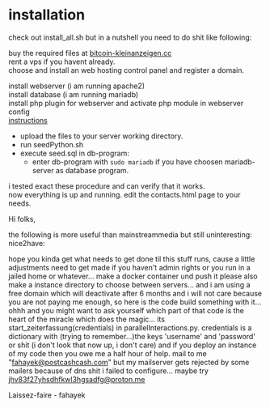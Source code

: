 # installation

check out install_all.sh but in a nutshell you need to do shit like following:

buy the required files at [bitcoin-kleinanzeigen.cc](https://bitcoin-kleinanzeigen.cc/wordpress/?product=own-your-own-lernplattform-autologin-server)  
rent a vps if you havent already.  
choose and install an web hosting control panel and register a domain.  


install webserver (i am running apache2)  
install database  (i am running mariadb)  
install php plugin for webserver and activate php module in webserver config  
[instructions](https://www.digitalocean.com/community/tutorials/how-to-install-lamp-stack-on-ubuntu)  

- upload the files to your server working directory.  
- run seedPython.sh  
- execute seed.sql in db-program:  
    - enter db-program with `sudo mariadb` if you have choosen mariadb-server as database program.  

i tested exact these procedure and can verify that it works.  
now everything is up and running. edit the contacts.html page to your needs.  


Hi folks,

the following is more useful than mainstreammedia but still uninteresting:
nice2have:

hope you kinda get what needs to get done til this stuff runs, cause a little adjustments need to get made if you haven't admin rights or you run in a jailed home or whatever...
make a docker container und push it please
also make a instance directory to choose between servers...
and i am using a free domain which will deactivate after 6 months and i will not care because you are not paying me enough, so here is the code build something with it...
ohhh and you might want to ask yourself which part of that code is the heart of the miracle which does the magic...
its start_zeiterfassung(credentials) in parallelInteractions.py. credentials is a dictionary with (trying to remember...)the keys 'username' and 'password' or shit (i don't look that now up, i don't care)
and if you deploy an instance of my code then you owe me a half hour of help. mail to me "fahayek@postcashcash.com" but my mailserver gets rejected by some mailers because of dns shit i failed to configure... maybe try jhv83f27yhsdhfkwl3hgsadfg@proton.me

Laissez-faire - fahayek

